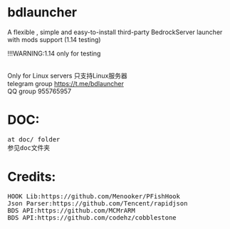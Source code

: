 # bdlauncher
A flexible , simple and easy-to-install third-party BedrockServer launcher with mods support (1.14 testing)  

!!!WARNING:1.14 only for testing  

<br>Only for Linux servers
只支持Linux服务器<br>
telegram group https://t.me/bdlauncher
<br>QQ group 955765957
<br>
# DOC:
<pre>
at doc/ folder
参见doc文件夹
</pre>
# Credits:
<pre>
HOOK Lib:https://github.com/Menooker/PFishHook
Json Parser:https://github.com/Tencent/rapidjson
BDS API:https://github.com/MCMrARM
BDS API:https://github.com/codehz/cobblestone 
</pre>

